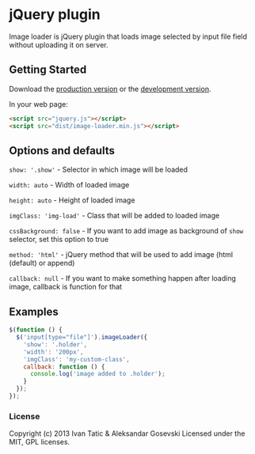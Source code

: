 # jQuery plugin

Image loader is jQuery plugin that loads image selected by input file field without uploading it on server.

## Getting Started
Download the [production version][min] or the [development version][max].

[min]: https://raw.githubusercontent.com/goschevski/image-loader/master/dist/image-loader.min.js
[max]: https://raw.githubusercontent.com/goschevski/image-loader/master/dist/image-loader.js

In your web page:

```html
<script src="jquery.js"></script>
<script src="dist/image-loader.min.js"></script>
```



## Options and defaults

```show: '.show'``` - Selector in which image will be loaded

```width: auto``` - Width of loaded image

```height: auto``` - Height of loaded image

```imgClass: 'img-load'``` - Class that will be added to loaded image

```cssBackground: false``` - If you want to add image as background of `show` selector, set this option to true

```method: 'html'``` - jQuery method that will be used to add image (html (default) or append)

```callback: null``` - If you want to make something happen after loading image, callback is function for that

## Examples

```js
$(function () {
  $('input[type="file"]').imageLoader({
    'show': '.holder',
    'width': '200px',
    'imgClass': 'my-custom-class',
    callback: function () {
      console.log('image added to .holder');
    }
  });
});
```
### License
Copyright (c) 2013 Ivan Tatic & Aleksandar Gosevski
Licensed under the MIT, GPL licenses.
